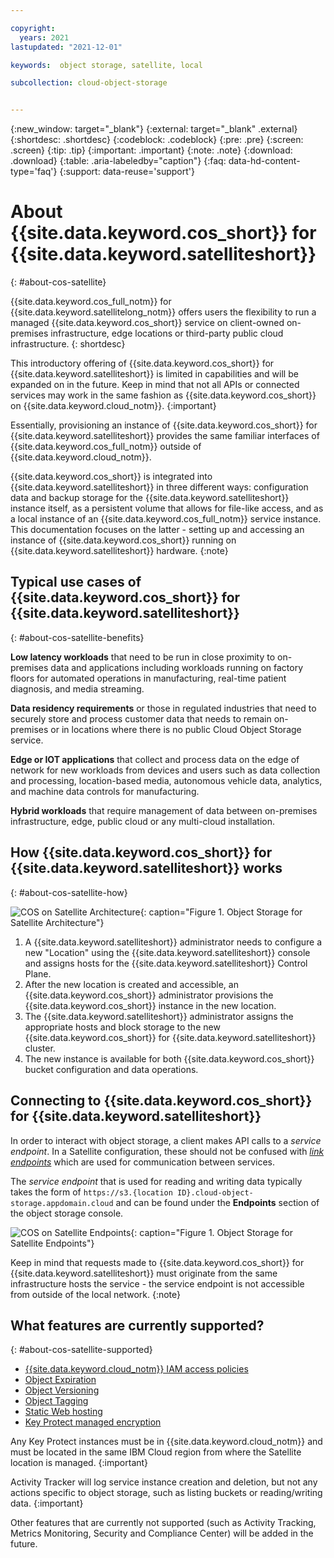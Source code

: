 ```yaml
---

copyright:
  years: 2021
lastupdated: "2021-12-01"

keywords:  object storage, satellite, local

subcollection: cloud-object-storage


---
```

{:new_window: target="_blank"}
{:external: target="_blank" .external}
{:shortdesc: .shortdesc}
{:codeblock: .codeblock}
{:pre: .pre}
{:screen: .screen}
{:tip: .tip}
{:important: .important}
{:note: .note}
{:download: .download} 
{:table: .aria-labeledby="caption"}
{:faq: data-hd-content-type='faq'}
{:support: data-reuse='support'}

# About {{site.data.keyword.cos_short}} for {{site.data.keyword.satelliteshort}}
{: #about-cos-satellite}

{{site.data.keyword.cos_full_notm}} for {{site.data.keyword.satellitelong_notm}} offers users the flexibility to run a managed {{site.data.keyword.cos_short}} service on client-owned on-premises infrastructure, edge locations or third-party public cloud infrastructure. 
{: shortdesc}

This introductory offering of {{site.data.keyword.cos_short}} for {{site.data.keyword.satelliteshort}} is limited in capabilities and will be expanded on in the future. Keep in mind that not all APIs or connected services may work in the same fashion as {{site.data.keyword.cos_short}} on {{site.data.keyword.cloud_notm}}.
{:important}

Essentially, provisioning an instance of {{site.data.keyword.cos_short}} for {{site.data.keyword.satelliteshort}} provides the same familiar interfaces of {{site.data.keyword.cos_full_notm}} outside of {{site.data.keyword.cloud_notm}}. 

{{site.data.keyword.cos_short}} is integrated into {{site.data.keyword.satelliteshort}} in three different ways: configuration data and backup storage for the {{site.data.keyword.satelliteshort}} instance itself, as a persistent volume that allows for file-like access, and as a local instance of an {{site.data.keyword.cos_full_notm}} service instance.  This documentation focuses on the latter - setting up and accessing an instance of {{site.data.keyword.cos_short}} running on {{site.data.keyword.satelliteshort}} hardware.
{:note}

## Typical use cases of {{site.data.keyword.cos_short}} for {{site.data.keyword.satelliteshort}}
{: #about-cos-satellite-benefits}

**Low latency workloads** that need to be run in close proximity to on-premises data and applications including workloads running on factory floors for automated operations in manufacturing, real-time patient diagnosis, and media streaming.

**Data residency requirements** or those in regulated industries that need to securely store and process customer data that needs to remain on-premises or in locations where there is no public Cloud Object Storage service.

**Edge or IOT applications** that collect and process data on the edge of network for new workloads from devices and users such as data collection and processing, location-based media, autonomous vehicle data, analytics, and machine data controls for manufacturing.

**Hybrid workloads** that require management of data between on-premises infrastructure, edge, public cloud or any multi-cloud installation.

## How {{site.data.keyword.cos_short}} for {{site.data.keyword.satelliteshort}} works
{: #about-cos-satellite-how}

![COS on Satellite Architecture](https://docs-resources.s3.us.cloud-object-storage.appdomain.cloud/satellite-arch.png){: caption="Figure 1. Object Storage for Satellite Architecture"}

1. A {{site.data.keyword.satelliteshort}} administrator needs to configure a new "Location" using the {{site.data.keyword.satelliteshort}} console and assigns hosts for the {{site.data.keyword.satelliteshort}} Control Plane.  
2. After the new location is created and accessible, an {{site.data.keyword.cos_short}} administrator provisions the {{site.data.keyword.cos_short}} instance in the new location.
3. The {{site.data.keyword.satelliteshort}} administrator assigns the appropriate hosts and block storage to the new {{site.data.keyword.cos_short}} for {{site.data.keyword.satelliteshort}} cluster.
4. The new instance is available for both {{site.data.keyword.cos_short}} bucket configuration and data operations.

## Connecting to {{site.data.keyword.cos_short}} for {{site.data.keyword.satelliteshort}}

In order to interact with object storage, a client makes API calls to a _service endpoint_.  In a Satellite configuration, these should not be confused with [_link endpoints_](/docs/satellite?topic=satellite-link-location-cloud) which are used for communication between services.  

The _service endpoint_ that is used for reading and writing data typically takes the form of `https://s3.{location ID}.cloud-object-storage.appdomain.cloud` and can be found under the **Endpoints** section of the object storage console.

![COS on Satellite Endpoints](https://docs-resources.s3.us.cloud-object-storage.appdomain.cloud/satellite_endpoints.png){: caption="Figure 1. Object Storage for Satellite Endpoints"}

Keep in mind that requests made to {{site.data.keyword.cos_short}} for {{site.data.keyword.satelliteshort}} must originate from the same infrastructure hosts the service - the service endpoint is not accessible from outside of the local network.
{:note}

## What features are currently supported?
{: #about-cos-satellite-supported}

* [{{site.data.keyword.cloud_notm}} IAM access policies](/docs/cloud-object-storage?topic=cloud-object-storage-iam)
* [Object Expiration](/docs/cloud-object-storage?topic=cloud-object-storage-expiry)
* [Object Versioning](/docs/cloud-object-storage?topic=cloud-object-storage-versioning)
* [Object Tagging](/docs/cloud-object-storage?topic=cloud-object-storage-object-tagging)
* [Static Web hosting](/docs/cloud-object-storage?topic=cloud-object-storage-static-website-options)
* [Key Protect managed encryption](/docs/cloud-object-storage?topic=cloud-object-storage-kp)

Any Key Protect instances must be in {{site.data.keyword.cloud_notm}} and must be located in the same IBM Cloud region from where the Satellite location is managed.
{:important}

Activity Tracker will log service instance creation and deletion, but not any actions specific to object storage, such as listing buckets or reading/writing data.
{:important}

Other features that are currently not supported (such as Activity Tracking, Metrics Monitoring, Security and Compliance Center) will be added in the future. 